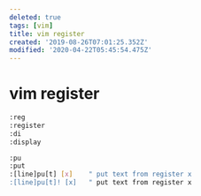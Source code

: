 ```yaml
---
deleted: true
tags: [vim]
title: vim register
created: '2019-08-26T07:01:25.352Z'
modified: '2020-04-22T05:45:54.475Z'
---
```


# vim register

```sh
:reg
:register
:di
:display

:pu
:put
:[line]pu[t] [x]	" put text from register x
:[line]pu[t]! [x]	" put text from register x
```
